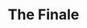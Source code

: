 ---
title: 'The Finale'
episode: '23 & 24'
pc: '923 & 924'
written: Larry David
directed: Andy Ackerman
aired: May 14, 1998
imdb: 'http://www.imdb.com/title/tt0697695'
wiki: 'https://en.wikipedia.org/wiki/The_Finale_(Seinfeld)'
taxonomy:
    category:
        - episode
---